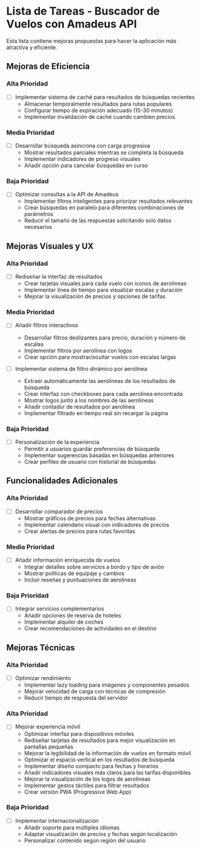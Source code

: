 # Lista de Tareas - Buscador de Vuelos con Amadeus API

Esta lista contiene mejoras propuestas para hacer la aplicación más atractiva y eficiente.

## Mejoras de Eficiencia

### Alta Prioridad
- [ ] Implementar sistema de caché para resultados de búsquedas recientes
  - Almacenar temporalmente resultados para rutas populares
  - Configurar tiempo de expiración adecuado (15-30 minutos)
  - Implementar invalidación de caché cuando cambien precios

### Media Prioridad
- [ ] Desarrollar búsqueda asíncrona con carga progresiva
  - Mostrar resultados parciales mientras se completa la búsqueda
  - Implementar indicadores de progreso visuales
  - Añadir opción para cancelar búsquedas en curso

### Baja Prioridad
- [ ] Optimizar consultas a la API de Amadeus
  - Implementar filtros inteligentes para priorizar resultados relevantes
  - Crear búsquedas en paralelo para diferentes combinaciones de parámetros
  - Reducir el tamaño de las respuestas solicitando solo datos necesarios

## Mejoras Visuales y UX

### Alta Prioridad
- [ ] Rediseñar la interfaz de resultados
  - Crear tarjetas visuales para cada vuelo con iconos de aerolíneas
  - Implementar línea de tiempo para visualizar escalas y duración
  - Mejorar la visualización de precios y opciones de tarifas

### Media Prioridad
- [ ] Añadir filtros interactivos
  - Desarrollar filtros deslizantes para precio, duración y número de escalas
  - Implementar filtros por aerolínea con logos
  - Crear opción para mostrar/ocultar vuelos con escalas largas

- [ ] Implementar sistema de filtro dinámico por aerolínea
  - Extraer automáticamente las aerolíneas de los resultados de búsqueda
  - Crear interfaz con checkboxes para cada aerolínea encontrada
  - Mostrar logos junto a los nombres de las aerolíneas
  - Añadir contador de resultados por aerolínea
  - Implementar filtrado en tiempo real sin recargar la página

### Baja Prioridad
- [ ] Personalización de la experiencia
  - Permitir a usuarios guardar preferencias de búsqueda
  - Implementar sugerencias basadas en búsquedas anteriores
  - Crear perfiles de usuario con historial de búsquedas

## Funcionalidades Adicionales

### Alta Prioridad
- [ ] Desarrollar comparador de precios
  - Mostrar gráficos de precios para fechas alternativas
  - Implementar calendario visual con indicadores de precios
  - Crear alertas de precios para rutas favoritas

### Media Prioridad
- [ ] Añadir información enriquecida de vuelos
  - Integrar detalles sobre servicios a bordo y tipo de avión
  - Mostrar políticas de equipaje y cambios
  - Incluir reseñas y puntuaciones de aerolíneas

### Baja Prioridad
- [ ] Integrar servicios complementarios
  - Añadir opciones de reserva de hoteles
  - Implementar alquiler de coches
  - Crear recomendaciones de actividades en el destino

## Mejoras Técnicas

### Alta Prioridad
- [ ] Optimizar rendimiento
  - Implementar lazy loading para imágenes y componentes pesados
  - Mejorar velocidad de carga con técnicas de compresión
  - Reducir tiempo de respuesta del servidor

### Alta Prioridad
- [ ] Mejorar experiencia móvil
  - Optimizar interfaz para dispositivos móviles
  - Rediseñar tarjetas de resultados para mejor visualización en pantallas pequeñas
  - Mejorar la legibilidad de la información de vuelos en formato móvil
  - Optimizar el espacio vertical en los resultados de búsqueda
  - Implementar diseño compacto para fechas y horarios
  - Añadir indicadores visuales más claros para las tarifas disponibles
  - Mejorar la visualización de los logos de aerolíneas
  - Implementar gestos táctiles para filtrar resultados
  - Crear versión PWA (Progressive Web App)

### Baja Prioridad
- [ ] Implementar internacionalización
  - Añadir soporte para múltiples idiomas
  - Adaptar visualización de precios y fechas según localización
  - Personalizar contenido según región del usuario
